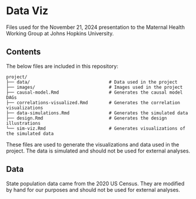 # Data Viz

Files used for the November 21, 2024 presentation to the Maternal Health Working Group at Johns Hopkins University.

## Contents

The below files are included in this repository:

```
project/
├── data/                              # Data used in the project
├── images/                            # Images used in the project
├── causal-model.Rmd                   # Generates the causal model DAGs
├── correlations-visualized.Rmd        # Generates the correlation visualizations
├── data-simulations.Rmd               # Generates the simulated data
├── design.Rmd                         # Generates the design illustrations
└── sim-viz.Rmd                        # Generates visualizations of the simulated data
```

These files are used to generate the visualizations and data used in the project. The data is simulated and should not be used for external analyses.

## Data

State population data came from the 2020 US Census. They are modified by hand for our purposes and should not be used for external analyses.

